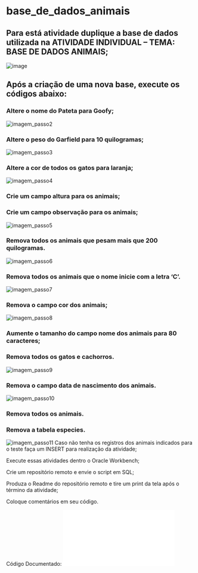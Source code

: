 # base_de_dados_animais

## Para está atividade duplique a base de dados utilizada na ATIVIDADE INDIVIDUAL – TEMA: BASE DE DADOS ANIMAIS;
![image](tabela_animais.png)
## Após a criação de uma nova base, execute os códigos abaixo:

### Altere o nome do Pateta para Goofy;
![imagem_passo2](pateta_goofy.png)

### Altere o peso do Garfield para 10 quilogramas;
![imagem_passo3](garfieldPeso.png)

### Altere a cor de todos os gatos para laranja;
![imagem_passo4](gatos_laranjas.png)

### Crie um campo altura para os animais;
### Crie um campo observação para os animais;
![imagem_passo5](criar_campo.png)

### Remova todos os animais que pesam mais que 200 quilogramas.
![imagem_passo6](Apagar_animas_pesados.png)

### Remova todos os animais que o nome inicie com a letra ‘C’.
![imagem_passo7](apagar_ani_c.png)

### Remova o campo cor dos animais;
![imagem_passo8](APAGAR_COLUM_COR.png)

### Aumente o tamanho do campo nome dos animais para 80 caracteres; 
### Remova todos os gatos e cachorros.
![imagem_passo9](apagar_animais.png)

### Remova o campo data de nascimento dos animais.
![imagem_passo10](remover_nasc.png)

### Remova todos os animais.
### Remova a tabela especies.
![imagem_passo11](apagar_dados.png)
Caso não tenha os registros dos animais indicados para o teste faça um INSERT para realização da atividade;

Execute essas atividades dentro o Oracle Workbench;

Crie um repositório remoto e envie o script em SQL;

Produza o Readme do repositório remoto e tire um print da tela após o término da atividade;

Coloque comentários em seu código.

Código Documentado: ![Còdigo](animais.sql)
